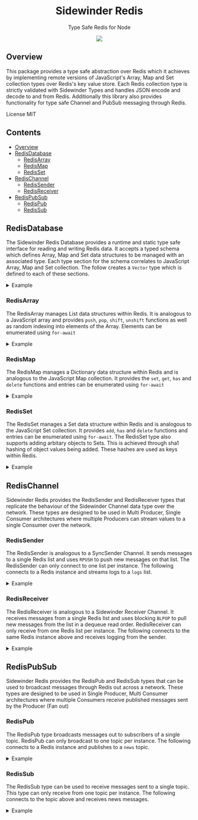 <div align='center'>

<h1>Sidewinder Redis</h1>

<p>Type Safe Redis for Node</p>

[<img src="https://img.shields.io/npm/v/@sidewinder/redis?label=%40sidewinder%2Fredis">](https://www.npmjs.com/package/@sidewinder/redis)

</div>

## Overview

This package provides a type safe abstraction over Redis which it achieves by implementing remote versions of JavaScript's Array, Map and Set collection types over Redis's key value store. Each Redis collection type is strictly validated with Sidewinder Types and handles JSON encode and decode to and from Redis. Additionally this library also provides functionality for type safe Channel and PubSub messaging through Redis.

License MIT

## Contents

- [Overview](#Overview)
- [RedisDatabase](#RedisDatabase)
  - [RedisArray](#RedisArray)
  - [RedisMap](#RedisMap)
  - [RedisSet](#RedisSet)
- [RedisChannel](#RedisChannel)
  - [RedisSender](#RedisSender)
  - [RedisReceiver](#RedisReceiver)
- [RedisPubSub](#RedisPubSub)
  - [RedisPub](#RedisPub)
  - [RedisSub](#RedisSub)

## RedisDatabase

The Sidewinder Redis Database provides a runtime and static type safe interface for reading and writing Redis data. It accepts a typed schema which defines Array, Map and Set data structures to be managed with an associated type. Each type section for the schema correlates to JavaScript Array, Map and Set collection. The follow creates a `Vector` type which is defined to each of these sections.

<details>
<summary>Example</summary>

```typescript
import { Type, RedisDatabase } from '@sidewinder/redis'

const Vector = Type.Tuple([Type.Number(), Type.Number(), Type.Number()])

const Schema = Type.Database({
  arrays: {
    vectors: Vector, // Array<[number, number, number]>
  },
  sets: {
    vectors: Vector, // Set<[number, number, number]>
  },
  maps: {
    vectors: Vector, // Map<string, [number, number, number]>
  },
})

const database = await RedisDatabase.Create(Schema, 'redis://172.30.1.24:6379')

// Array<[number, number, number]>
const array = database.array('vectors')
await array.push([1, 0, 0])
await array.push([0, 1, 0])
await array.push([0, 0, 1])

// Set<[number, number, number]>
const set = database.set('vectors')
await set.add([1, 0, 0])
await set.add([0, 1, 0])
await set.add([0, 0, 1])

// Map<string, [number, number, number]>
const map = database.map('vectors')
await map.set('X', [1, 0, 0])
await map.set('Y', [0, 1, 0])
await map.set('Z', [0, 0, 1])
```

</details>

### RedisArray

The RedisArray manages List data structures within Redis. It is analogous to a JavaScript array and provides `push`, `pop`, `shift`, `unshift` functions as well as random indexing into elements of the Array. Elements can be enumerated using `for-await`

<details>
<summary>Example</summary>

```typescript
const array = database.array('vectors')
await array.push([1, 0, 0])
await array.push([0, 1, 0])
await array.push([0, 0, 1])

const vector = await array.get(1) // [0, 1, 0]

for await (const vector of array) {
  console.log(vector)
}
```

</details>

### RedisMap

The RedisMap manages a Dictionary data structure within Redis and is analogous to the JavaScript Map collection. It provides the `set`, `get`, `has` and `delete` functions and entries can be enumerated using `for-await`

<details>
<summary>Example</summary>

```typescript
const map = database.map('vectors')
await map.set('X', [1, 0, 0])
await map.set('Y', [0, 1, 0])
await map.set('Z', [0, 0, 1])

const Y = await map.get('Y')

for await (const [key, value] of map) {
  console.log(key, value)
}
```

</details>

### RedisSet

The RedisSet manages a Set data structure within Redis and is analogous to the JavaScript Set collection. It provides `add`, `has` and `delete` functions and entries can be enumerated using `for-await`. The RedisSet type also supports adding arbitary objects to Sets. This is achieved through sha1 hashing of object values being added. These hashes are used as keys within Redis.

<details>
<summary>Example</summary>

```typescript
const set = database.set('vectors')
await set.add([1, 0, 0])
await set.add([0, 1, 0])
await set.add([0, 0, 1])

const exists = await vectors.has([0, 1, 2])

await set.delete([0, 1, 0])

for await (const value of vectors) {
  console.log(key, value)
}
```

</details>

## RedisChannel

Sidewinder Redis provides the RedisSender and RedisReceiver types that replicate the behaviour of the Sidewinder Channel data type over the network. These types are designed to be used in Multi Producer, Single Consumer architectures where multiple Producers can stream values to a single Consumer over the network.

### RedisSender

The RedisSender is analogous to a SyncSender Channel. It sends messages to a single Redis list and uses `RPUSH` to push new messages on that list. The RedisSender can only connect to one list per instance. The following connects to a Redis instance and streams logs to a `logs` list.

<details>
<summary>Example</summary>

```typescript
import { Type, RedisSender } from '@sidewinder/redis'

const sender = await RedisSender.Create(Type.String(), 'logs', 'redis://redis.domain.com:6379')

await sender.send('log message 1')
await sender.send('log message 2')
await sender.send('log message 3')
```

</details>

### RedisReceiver

The RedisReceiver is analogous to a Sidewinder Receiver Channel. It receives messages from a single Redis list and uses blocking `BLPOP` to pull new messages from the list in a dequeue read order. RedisReceiver can only receive from one Redis list per instance. The following connects to the same Redis instance above and receives logging from the sender.

<details>
<summary>Example</summary>

```typescript
import { Type, RedisReceiver } from '@sidewinder/redis'

const receiver = await RedisReceiver.Create(Type.String(), 'logs', 'redis://redis.domain.com:6379')

for await (const message of receiver) {
  console.log(message) // log message 1
  // log message 2
  // log message 3
}
```

</details>

## RedisPubSub

Sidewinder Redis provides the RedisPub and RedisSub types that can be used to broadcast messages through Redis out across a network. These types are designed to be used in Single Producer, Multi Consumer architectures where multiple Consumers receive published messages sent by the Producer (Fan out)

### RedisPub

The RedisPub type broadcasts messages out to subscribers of a single topic. RedisPub can only broadcast to one topic per instance. The following connects to a Redis instance and publishes to a `news` topic.

<details>
<summary>Example</summary>

```typescript
import { Type, RedisPub } from '@sidewinder/redis'

const sender = await RedisPub.Create(Type.String(), 'news', 'redis://redis.domain.com:6379')

await sender.send('good news')
await sender.send('bad news')
await sender.send('average news')
```

</details>

### RedisSub

The RedisSub type can be used to receive messages sent to a single topic. This type can only receive from one topic per instance. The following connects to the topic above and receives news messages.

<details>
<summary>Example</summary>

```typescript
import { Type, RedisSub } from '@sidewinder/redis'

const receiver = await RedisSub.Create(Type.String(), 'news', 'redis://redis.domain.com:6379')

for await (const message of receiver) {
  console.log(message) // good news
  // bad news
  // average news
}
```

</details>
